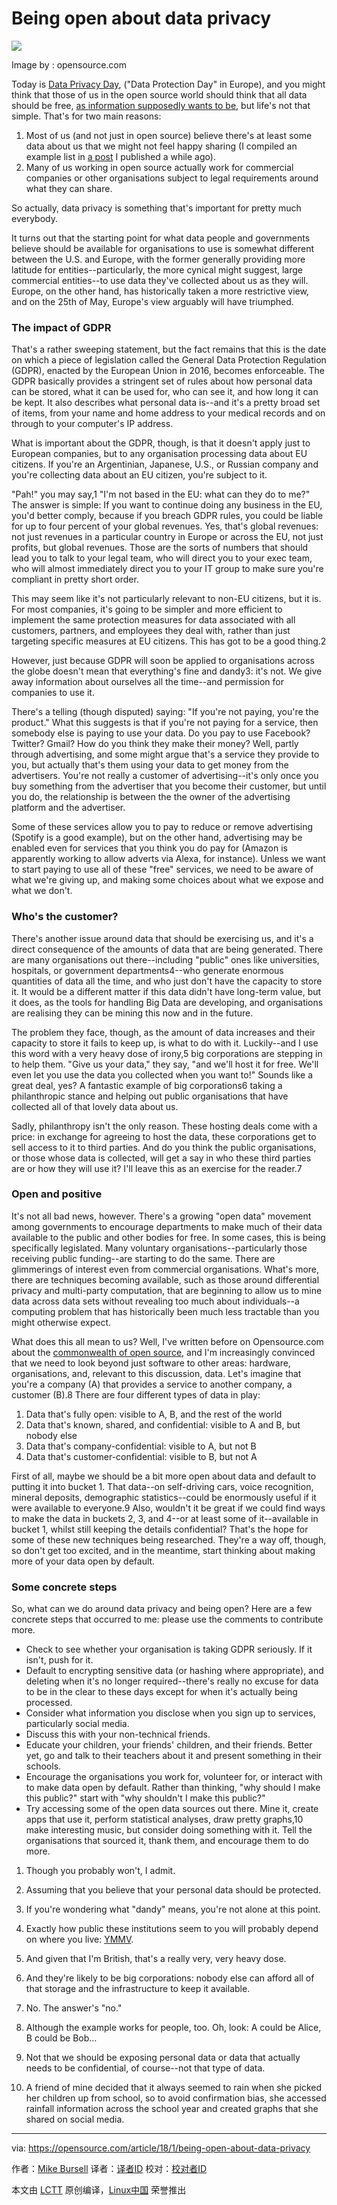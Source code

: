 Being open about data privacy
======
![](https://opensource.com/sites/default/files/styles/image-full-size/public/lead-images/GOV_opendata.png?itok=M8L2HGVx)


Image by : opensource.com

Today is [Data Privacy Day][1], ("Data Protection Day" in Europe), and you might think that those of us in the open source world should think that all data should be free, [as information supposedly wants to be][2], but life's not that simple. That's for two main reasons:

  1. Most of us (and not just in open source) believe there's at least some data about us that we might not feel happy sharing (I compiled an example list in [a post][3] I published a while ago).
  2. Many of us working in open source actually work for commercial companies or other organisations subject to legal requirements around what they can share.



So actually, data privacy is something that's important for pretty much everybody.

It turns out that the starting point for what data people and governments believe should be available for organisations to use is somewhat different between the U.S. and Europe, with the former generally providing more latitude for entities--particularly, the more cynical might suggest, large commercial entities--to use data they've collected about us as they will. Europe, on the other hand, has historically taken a more restrictive view, and on the 25th of May, Europe's view arguably will have triumphed.

### The impact of GDPR

That's a rather sweeping statement, but the fact remains that this is the date on which a piece of legislation called the General Data Protection Regulation (GDPR), enacted by the European Union in 2016, becomes enforceable. The GDPR basically provides a stringent set of rules about how personal data can be stored, what it can be used for, who can see it, and how long it can be kept. It also describes what personal data is--and it's a pretty broad set of items, from your name and home address to your medical records and on through to your computer's IP address.

What is important about the GDPR, though, is that it doesn't apply just to European companies, but to any organisation processing data about EU citizens. If you're an Argentinian, Japanese, U.S., or Russian company and you're collecting data about an EU citizen, you're subject to it.

"Pah!" you may say,1 "I'm not based in the EU: what can they do to me?" The answer is simple: If you want to continue doing any business in the EU, you'd better comply, because if you breach GDPR rules, you could be liable for up to four percent of your global revenues. Yes, that's global revenues: not just revenues in a particular country in Europe or across the EU, not just profits, but global revenues. Those are the sorts of numbers that should lead you to talk to your legal team, who will direct you to your exec team, who will almost immediately direct you to your IT group to make sure you're compliant in pretty short order.

This may seem like it's not particularly relevant to non-EU citizens, but it is. For most companies, it's going to be simpler and more efficient to implement the same protection measures for data associated with all customers, partners, and employees they deal with, rather than just targeting specific measures at EU citizens. This has got to be a good thing.2

However, just because GDPR will soon be applied to organisations across the globe doesn't mean that everything's fine and dandy3: it's not. We give away information about ourselves all the time--and permission for companies to use it.

There's a telling (though disputed) saying: "If you're not paying, you're the product." What this suggests is that if you're not paying for a service, then somebody else is paying to use your data. Do you pay to use Facebook? Twitter? Gmail? How do you think they make their money? Well, partly through advertising, and some might argue that's a service they provide to you, but actually that's them using your data to get money from the advertisers. You're not really a customer of advertising--it's only once you buy something from the advertiser that you become their customer, but until you do, the relationship is between the the owner of the advertising platform and the advertiser.

Some of these services allow you to pay to reduce or remove advertising (Spotify is a good example), but on the other hand, advertising may be enabled even for services that you think you do pay for (Amazon is apparently working to allow adverts via Alexa, for instance). Unless we want to start paying to use all of these "free" services, we need to be aware of what we're giving up, and making some choices about what we expose and what we don't.

### Who's the customer?

There's another issue around data that should be exercising us, and it's a direct consequence of the amounts of data that are being generated. There are many organisations out there--including "public" ones like universities, hospitals, or government departments4--who generate enormous quantities of data all the time, and who just don't have the capacity to store it. It would be a different matter if this data didn't have long-term value, but it does, as the tools for handling Big Data are developing, and organisations are realising they can be mining this now and in the future.

The problem they face, though, as the amount of data increases and their capacity to store it fails to keep up, is what to do with it. Luckily--and I use this word with a very heavy dose of irony,5 big corporations are stepping in to help them. "Give us your data," they say, "and we'll host it for free. We'll even let you use the data you collected when you want to!" Sounds like a great deal, yes? A fantastic example of big corporations6 taking a philanthropic stance and helping out public organisations that have collected all of that lovely data about us.

Sadly, philanthropy isn't the only reason. These hosting deals come with a price: in exchange for agreeing to host the data, these corporations get to sell access to it to third parties. And do you think the public organisations, or those whose data is collected, will get a say in who these third parties are or how they will use it? I'll leave this as an exercise for the reader.7

### Open and positive

It's not all bad news, however. There's a growing "open data" movement among governments to encourage departments to make much of their data available to the public and other bodies for free. In some cases, this is being specifically legislated. Many voluntary organisations--particularly those receiving public funding--are starting to do the same. There are glimmerings of interest even from commercial organisations. What's more, there are techniques becoming available, such as those around differential privacy and multi-party computation, that are beginning to allow us to mine data across data sets without revealing too much about individuals--a computing problem that has historically been much less tractable than you might otherwise expect.

What does this all mean to us? Well, I've written before on Opensource.com about the [commonwealth of open source][4], and I'm increasingly convinced that we need to look beyond just software to other areas: hardware, organisations, and, relevant to this discussion, data. Let's imagine that you're a company (A) that provides a service to another company, a customer (B).8 There are four different types of data in play:

  1. Data that's fully open: visible to A, B, and the rest of the world
  2. Data that's known, shared, and confidential: visible to A and B, but nobody else
  3. Data that's company-confidential: visible to A, but not B
  4. Data that's customer-confidential: visible to B, but not A



First of all, maybe we should be a bit more open about data and default to putting it into bucket 1. That data--on self-driving cars, voice recognition, mineral deposits, demographic statistics--could be enormously useful if it were available to everyone.9 Also, wouldn't it be great if we could find ways to make the data in buckets 2, 3, and 4--or at least some of it--available in bucket 1, whilst still keeping the details confidential? That's the hope for some of these new techniques being researched. They're a way off, though, so don't get too excited, and in the meantime, start thinking about making more of your data open by default.

### Some concrete steps

So, what can we do around data privacy and being open? Here are a few concrete steps that occurred to me: please use the comments to contribute more.

  * Check to see whether your organisation is taking GDPR seriously. If it isn't, push for it.
  * Default to encrypting sensitive data (or hashing where appropriate), and deleting when it's no longer required--there's really no excuse for data to be in the clear to these days except for when it's actually being processed.
  * Consider what information you disclose when you sign up to services, particularly social media.
  * Discuss this with your non-technical friends.
  * Educate your children, your friends' children, and their friends. Better yet, go and talk to their teachers about it and present something in their schools.
  * Encourage the organisations you work for, volunteer for, or interact with to make data open by default. Rather than thinking, "why should I make this public?" start with "why shouldn't I make this public?"
  * Try accessing some of the open data sources out there. Mine it, create apps that use it, perform statistical analyses, draw pretty graphs,10 make interesting music, but consider doing something with it. Tell the organisations that sourced it, thank them, and encourage them to do more.



1. Though you probably won't, I admit.

2. Assuming that you believe that your personal data should be protected.

3. If you're wondering what "dandy" means, you're not alone at this point.

4. Exactly how public these institutions seem to you will probably depend on where you live: [YMMV][5].

5. And given that I'm British, that's a really very, very heavy dose.

6. And they're likely to be big corporations: nobody else can afford all of that storage and the infrastructure to keep it available.

7. No. The answer's "no."

8. Although the example works for people, too. Oh, look: A could be Alice, B could be Bob…

9. Not that we should be exposing personal data or data that actually needs to be confidential, of course--not that type of data.

10. A friend of mine decided that it always seemed to rain when she picked her children up from school, so to avoid confirmation bias, she accessed rainfall information across the school year and created graphs that she shared on social media.

--------------------------------------------------------------------------------

via: https://opensource.com/article/18/1/being-open-about-data-privacy

作者：[Mike Bursell][a]
译者：[译者ID](https://github.com/译者ID)
校对：[校对者ID](https://github.com/校对者ID)

本文由 [LCTT](https://github.com/LCTT/TranslateProject) 原创编译，[Linux中国](https://linux.cn/) 荣誉推出

[a]:https://opensource.com/users/mikecamel
[1]:https://en.wikipedia.org/wiki/Data_Privacy_Day
[2]:https://en.wikipedia.org/wiki/Information_wants_to_be_free
[3]:https://aliceevebob.wordpress.com/2017/06/06/helping-our-governments-differently/
[4]:https://opensource.com/article/17/11/commonwealth-open-source
[5]:http://www.outpost9.com/reference/jargon/jargon_40.html#TAG2036
